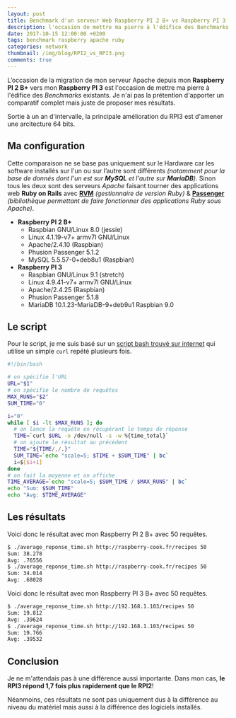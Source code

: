 ```yaml
---
layout: post
title: Benchmark d'un serveur Web Raspberry PI 2 B+ vs Raspberry PI 3
description: l'occasion de mettre ma pierre à l'édifice des Benchmarks existants
date: 2017-10-15 12:00:00 +0200
tags: benchmark raspberry apache ruby
categories: network
thumbnail: /img/blog/RPI2_vs_RPI3.png
comments: true
---
```


L’occasion de la migration de mon serveur Apache depuis mon **Raspberry PI 2 B+** vers mon **Raspberry PI 3** est l'occasion de mettre ma pierre à l'édifice des _Benchmarks_ existants. Je n'ai pas la prétention d'apporter un comparatif complet mais juste de proposer mes résultats.

Sortie à un an d'intervalle, la principale amélioration du RPI3 est d'amener une arcitecture 64 bits.

## Ma configuration

Cette comparaison ne se base pas uniquement sur le Hardware car les software installés sur l'un ou sur l’autre sont différents _(notamment pour la base de donnés dont l'un est sur **MySQL** et l'autre sur **MariaDB**)_. Sinon tous les deux sont des serveurs _Apache_ faisant tourner des applications web **Ruby on Rails** avec [**RVM**](https://rvm.io/) _(gestionnaire de version Ruby)_ & [**Passenger**](https://www.phusionpassenger.com/) _(bibliothèque permettant de faire fonctionner des applications Ruby sous Apache)_.

- **Raspberry PI 2 B+**
  - Raspbian GNU/Linux 8.0 (jessie)
  - Linux 4.1.19-v7+ armv7l GNU/Linux
  - Apache/2.4.10 (Raspbian)
  - Phusion Passenger 5.1.2
  - MySQL 5.5.57-0+deb8u1 (Raspbian)
- **Raspberry PI 3**
  - Raspbian GNU/Linux 9.1 (stretch)
  - Linux 4.9.41-v7+ armv7l GNU/Linux
  - Apache/2.4.25 (Raspbian)
  - Phusion Passenger 5.1.8
  - MariaDB 10.1.23-MariaDB-9+deb9u1 Raspbian 9.0

## Le script

Pour le script, je me suis basé sur un [script bash trouvé sur internet](http://cacodaemon.de/index.php?id=11) qui utilise un simple `curl` repété plusieurs fois.

```bash
#!/bin/bash

# on spécifie l'URL
URL="$1"
# on spécifie le nombre de requêtes
MAX_RUNS="$2"
SUM_TIME="0"

i="0"
while [ $i -lt $MAX_RUNS ]; do
  # on lance la requête en récupérant le temps de réponse
  TIME=`curl $URL -o /dev/null -s -w %{time_total}`
  # on ajoute le résultat au précédent
  TIME="${TIME/,/.}"
  SUM_TIME=`echo "scale=5; $TIME + $SUM_TIME" | bc`
  i=$[$i+1]
done
# on fait la moyenne et on affiche
TIME_AVERAGE=`echo "scale=5; $SUM_TIME / $MAX_RUNS" | bc`
echo "Sum: $SUM_TIME"
echo "Avg: $TIME_AVERAGE"
```

## Les résultats

Voici donc le résultat avec mon Raspberry PI 2 B+ avec 50 requêtes.

```bash
$ ./average_reponse_time.sh http://raspberry-cook.fr/recipes 50
Sum: 38.278
Avg: .76556
$ ./average_reponse_time.sh http://raspberry-cook.fr/recipes 50
Sum: 34.014
Avg: .68028
```

Voici donc le résultat avec mon Raspberry PI 3 B+ avec 50 requêtes.

```bash
$ ./average_reponse_time.sh http://192.168.1.103/recipes 50
Sum: 19.812
Avg: .39624
$ ./average_reponse_time.sh http://192.168.1.103/recipes 50
Sum: 19.766
Avg: .39532
```

## Conclusion

Je ne m'attendais pas à une différence aussi importante. Dans mon cas, **le RPI3 répond 1,7 fois plus rapidement que le RPI2**!

Néanmoins, ces résultats ne sont pas uniquement dus à la différence au niveau du matériel mais aussi à la différence des logiciels installés.
